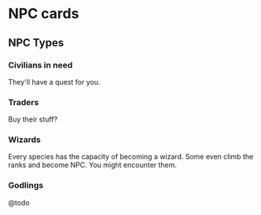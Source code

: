 # NPC cards

## NPC Types

### Civilians in need

They'll have a quest for you.

### Traders

Buy their stuff?

### Wizards

Every species has the capacity of becoming a wizard. Some even climb the ranks 
and become NPC. You might encounter them.

### Godlings

@todo
